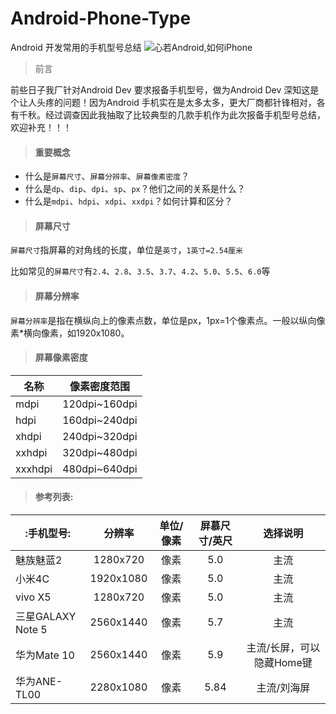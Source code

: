 # Android-Phone-Type
Android 开发常用的手机型号总结
![心若Android,如何iPhone](https://upload-images.jianshu.io/upload_images/1293430-f7ccf63ba6e75855.png?imageMogr2/auto-orient/strip%7CimageView2/2/w/1240)

> 前言

前些日子我厂针对Android Dev 要求报备手机型号，做为Android Dev 深知这是个让人头疼的问题！因为Android 手机实在是太多太多，更大厂商都针锋相对，各有千秋。经过调查因此我抽取了比较典型的几款手机作为此次报备手机型号总结，欢迎补充！！！

> #### 重要概念

* 什么是`屏幕尺寸`、`屏幕分辨率`、`屏幕像素密度`？ 
* 什么是`dp`、`dip`、`dpi`、`sp`、`px`？他们之间的关系是什么？ 
* 什么是`mdpi`、`hdpi`、`xdpi`、`xxdpi`？如何计算和区分？

>#### 屏幕尺寸

`屏幕尺寸`指屏幕的对角线的长度，单位是`英寸`，`1英寸=2.54厘米`

比如常见的`屏幕尺寸`有`2.4`、`2.8`、`3.5`、`3.7`、`4.2`、`5.0`、`5.5`、`6.0`等



>#### 屏幕分辨率
`屏幕分辨率`是指在横纵向上的像素点数，单位是px，1px=1个像素点。一般以纵向像素*横向像素，如1920x1080。

> #### 屏幕像素密度

|名称|像素密度范围|
|----|-------|
|mdpi	|120dpi~160dpi|
|hdpi	|160dpi~240dpi|
|xhdpi	|240dpi~320dpi|
|xxhdpi	|320dpi~480dpi|
|xxxhdpi	|480dpi~640dpi|

> #### 参考列表:

| :手机型号:           | 分辨率       | 单位/像素 | 屏慕尺寸/英尺 | 选择说明     |
| ------------------| :------------:| :------: | :----------------: |:--------:|
| 魅族魅蓝2           | 1280x720    | 像素   |   5.0     | 主流             |
| 小米4C             | 1920x1080   | 像素   |   5.0     | 主流              |
| vivo X5           | 1280x720    | 像素   |   5.0     |  主流         |
| 三星GALAXY Note 5  | 2560x1440   | 像素   |   5.7   | 主流             |
| 华为Mate 10        | 2560x1440   | 像素   |   5.9   | 主流/长屏，可以隐藏Home键 |
| 华为ANE-TL00       | 2280x1080   | 像素   |   5.84  | 主流/刘海屏             |
